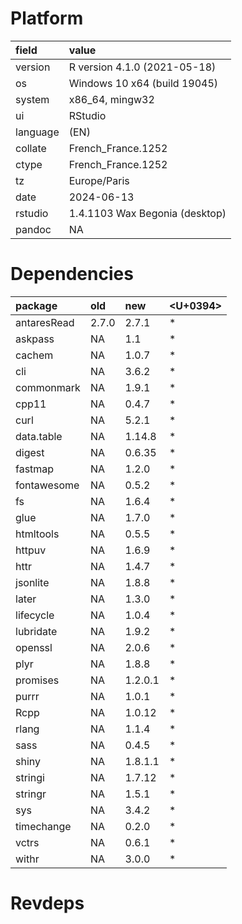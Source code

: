 # Platform

|field    |value                          |
|:--------|:------------------------------|
|version  |R version 4.1.0 (2021-05-18)   |
|os       |Windows 10 x64 (build 19045)   |
|system   |x86_64, mingw32                |
|ui       |RStudio                        |
|language |(EN)                           |
|collate  |French_France.1252             |
|ctype    |French_France.1252             |
|tz       |Europe/Paris                   |
|date     |2024-06-13                     |
|rstudio  |1.4.1103 Wax Begonia (desktop) |
|pandoc   |NA                             |

# Dependencies

|package     |old   |new     |<U+0394>  |
|:-----------|:-----|:-------|:--|
|antaresRead |2.7.0 |2.7.1   |*  |
|askpass     |NA    |1.1     |*  |
|cachem      |NA    |1.0.7   |*  |
|cli         |NA    |3.6.2   |*  |
|commonmark  |NA    |1.9.1   |*  |
|cpp11       |NA    |0.4.7   |*  |
|curl        |NA    |5.2.1   |*  |
|data.table  |NA    |1.14.8  |*  |
|digest      |NA    |0.6.35  |*  |
|fastmap     |NA    |1.2.0   |*  |
|fontawesome |NA    |0.5.2   |*  |
|fs          |NA    |1.6.4   |*  |
|glue        |NA    |1.7.0   |*  |
|htmltools   |NA    |0.5.5   |*  |
|httpuv      |NA    |1.6.9   |*  |
|httr        |NA    |1.4.7   |*  |
|jsonlite    |NA    |1.8.8   |*  |
|later       |NA    |1.3.0   |*  |
|lifecycle   |NA    |1.0.4   |*  |
|lubridate   |NA    |1.9.2   |*  |
|openssl     |NA    |2.0.6   |*  |
|plyr        |NA    |1.8.8   |*  |
|promises    |NA    |1.2.0.1 |*  |
|purrr       |NA    |1.0.1   |*  |
|Rcpp        |NA    |1.0.12  |*  |
|rlang       |NA    |1.1.4   |*  |
|sass        |NA    |0.4.5   |*  |
|shiny       |NA    |1.8.1.1 |*  |
|stringi     |NA    |1.7.12  |*  |
|stringr     |NA    |1.5.1   |*  |
|sys         |NA    |3.4.2   |*  |
|timechange  |NA    |0.2.0   |*  |
|vctrs       |NA    |0.6.1   |*  |
|withr       |NA    |3.0.0   |*  |

# Revdeps

